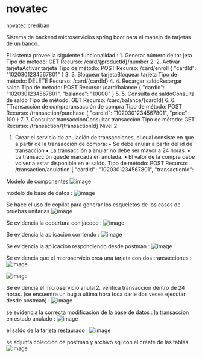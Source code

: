 # novatec
novatec crediban



Sistema de backend microservicios spring boot para el manejo de tarjetas de un banco. 

El sistema provee la siguiente funcionalidad :
1.
Generar número de tar jeta
Tipo de método: GET
Recurso: /card/{productId}/number
2.
2. Activar tarjetaActivar tarjeta
Tipo de método: POST
Recurso: /card/enroll { "cardId": "1020301234567801" }
3.
3. Bloquear tarjetaBloquear tarjeta
Tipo de método: DELETE
Recurso: /card/{cardId}
4.
4. Recargar saldoRecargar saldo
Tipo de método: POST
Recurso: /card/balance { "cardId": "1020301234567801", "balance": "10000" }
5.
5. Consulta de saldoConsulta de saldo
Tipo de método: GET
Recurso: /card/balance/{cardId}
6.
6. TTransacción de compraransacción de compra
Tipo de método: POST
Recurso: /transaction/purchase { "cardId": "1020301234567801", "price": 100 }
7.
7. Consultar transacciónConsultar transacción
Tipo de método: GET
Recurso: /transaction/{transactionId}
Nivel 2
1. Crear el servicio de anulación de transacciones, el cual consiste en que a partir de la transacción de compra:
• Se debe anular a partir del id de transacción
• La transacción a anular no debe ser mayor a 24 horas.
• La transacción quede marcada en anulada.
• El valor de la compra debe volver a estar disponible en el saldo.
Tipo de método: POST
Recurso: /transaction/anulation { "cardId": "1020301234567801", "transactionId":


Modelo de componentes
![image](https://github.com/aldringutierrez/novatec/assets/18297438/c6615a94-2618-4fe8-9156-6ecafd6a2d04)


modelo de base de datos :
![image](https://github.com/aldringutierrez/novatec/assets/18297438/1e46496d-d38f-4a5f-ad7c-9d56f2940bc1)


Se hace el uso de copilot para generar los esqueletos de los casos de pruebas unitarias
![image](https://github.com/aldringutierrez/novatec/assets/18297438/ad3431cd-2c98-4d5e-83a1-b00959c12c30)


Se evidencia la cobertura con jacoco :
![image](https://github.com/aldringutierrez/novatec/assets/18297438/670c2708-ea00-42c3-9e37-ebf44105a01e)

Se evidencia la aplicacion corriendo :
![image](https://github.com/aldringutierrez/novatec/assets/18297438/b6cef558-0996-4fbf-8bbc-35483c2df571)

Se evidencia la aplicacion respondiendo desde postman :
![image](https://github.com/aldringutierrez/novatec/assets/18297438/b016df59-de37-420b-801b-37f8a851df1e)

Se evidencia que el microservicio crea una tarjeta con dos transacciones :
![image](https://github.com/aldringutierrez/novatec/assets/18297438/6957366b-20ab-4933-95c1-9d7f18ded03f)

![image](https://github.com/aldringutierrez/novatec/assets/18297438/692f38fd-693e-4c73-9687-08cd1b8bcdf1)

Se evidencia el microservicio anular2. verifica transaccion dentro de 24 horas. 
(se encuentra un bug a ultima hora toca darle dos veces ejecutar desde postman) :
![image](https://github.com/aldringutierrez/novatec/assets/18297438/862a0c85-01b2-42ae-aaf5-1bcdacfc9e29)

se evidencia la correcta modificacion de la base de datos :
la transaccion en estado anulado :
![image](https://github.com/aldringutierrez/novatec/assets/18297438/c7dc4ded-8010-4d93-bec5-7523557352a7)

el saldo de la tarjeta restaurado :
![image](https://github.com/aldringutierrez/novatec/assets/18297438/13ccab7a-e9f4-4f75-a0cd-cf2a51cd1eb5)

se adjunta coleccion de postman y archivo sql con el create de las tablas.
![image](https://github.com/aldringutierrez/novatec/assets/18297438/ad9b5749-960a-4344-a10f-f388285720b2)



























